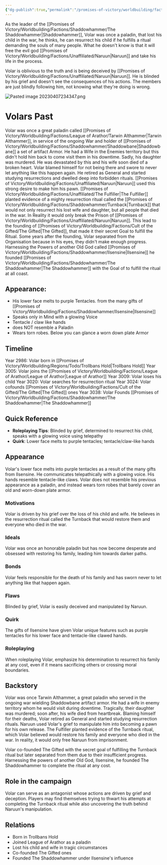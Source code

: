 ```yaml
---
{"dg-publish":true,"permalink":"/promises-of-victory/worldbuilding/factions/shaddowhammer/volar/","title":"Volar","noteIcon":"NPC","created":"2023-01-25T02:26:54.260+01:00","updated":"2023-04-08T01:49:32.072+02:00"}
---
```



As the leader of the [[Promises of Victory/Worldbuilding/Factions/Shaddowhammer/The Shaddowhammer\|Shaddowhammer]], Volar was once a paladin, that lost his child in the war, he thinks, he can resurrect his child if he fulfills a ritual demanding the souls of many people. What he doesn't know is that it will free the evil god [[Promises of Victory/Worldbuilding/Factions/Unaffiliated/Naruun\|Naruun]] and take his life in the process.

Volar is oblivious to the truth and is being deceived by [[Promises of Victory/Worldbuilding/Factions/Unaffiliated/Naruun\|Naruun]]. He is blinded by his grief and doesn't see the consequences of his actions. The members are just blindly following him, not knowing what they're doing is wrong.

![Pasted image 20230407234347.png](/img/user/Pasted%20image%2020230407234347.png)
# Volars Past
Volar was once a great paladin called [[Promises of Victory/Worldbuilding/Factions/League of Arathor/Tarwin Althammer\|Tarwin Althammer]], in service of the ongoing War and holder of [[Promises of Victory/Worldbuilding/Factions/Shaddowhammer/Shaddowbane\|Shaddowbane]] a set of artifact Armor. He had a Wife in the Enemies territory but this didn't hold him back to come visit them in his downtime. Sadly, his daughter was murdered.
He was devastated by this and his wife soon died of a broken heart. Volar blamed himself for not being there and swore to never let anything like this happen again.
He retired as General and started studying resurrections and dwelled deep into forbidden rituals. [[Promises of Victory/Worldbuilding/Factions/Unaffiliated/Naruun\|Naruun]] used this strong desire to make him his pawn. [[Promises of Victory/Worldbuilding/Factions/Unaffiliated/The Fulfiller\|The Fulfiller]] planted evidence of a mighty resurrection ritual called the [[Promises of Victory/Worldbuilding/Factions/Shaddowhammer/Turnback\|Turnback]] that would not only resurrect his lost wife and daughter, but all people that died in the war. In Reality it would only break the Prison of [[Promises of Victory/Worldbuilding/Factions/Unaffiliated/Naruun\|Naruun]].
This lead to the founding of [[Promises of Victory/Worldbuilding/Factions/Cult of the Gifted/The Gifted\|The Gifted]], that made it their secret Goal to fulfill the Ritual.
Some years after the founding, Volar separated from the Organisation because in his eyes, they didn't make enough progress.
Harnessing the Powers of another Old God called [[Promises of Victory/Worldbuilding/Factions/Shaddowhammer/Ilsensine\|Ilsensine]] he founded [[Promises of Victory/Worldbuilding/Factions/Shaddowhammer/The Shaddowhammer\|The Shaddowhammer]] with the Goal of to fulfill the ritual at all coast.

## Appearance:
- His lower face melts to purple Tentacles. from the many gifts of [[Promises of Victory/Worldbuilding/Factions/Shaddowhammer/Ilsensine\|Ilsensine]]
- Speaks only in Mind with a glowing Voice
- Tentacle / claw like hands
- does NOT resemble a Paladin
- Wears torn robes. Below you can glance a worn down plate Armor

## Timeline
Year 2986: Volar born in [[Promises of Victory/Worldbuilding/Regions/Todo/Trollbans Hold\|Trollbans Hold]]
Year 3005: Volar joins the [[Promises of Victory/Worldbuilding/Factions/League of Arathor/League of Arathor\|League of Arathor]]
Year 3009: Volar loses his child
Year 3020: Volar searches for resurrection ritual 
Year 3024: Volar cofounds [[Promises of Victory/Worldbuilding/Factions/Cult of the Gifted/The Gifted\|The Gifted]] ones 
Year 3038: Volar Founds [[Promises of Victory/Worldbuilding/Factions/Shaddowhammer/The Shaddowhammer\|The Shaddowhammer]] 
## Quick Reference
- **Roleplaying Tips**: Blinded by grief, determined to resurrect his child, speaks with a glowing voice using telepathy
- **Quirk**: Lower face melts to purple tentacles; tentacle/claw-like hands

## Appearance
Volar's lower face melts into purple tentacles as a result of the many gifts from Ilsensine. He communicates telepathically with a glowing voice. His hands resemble tentacle-like claws. Volar does not resemble his previous appearance as a paladin, and instead wears torn robes that barely cover an old and worn-down plate armor.

### Motivations
Volar is driven by his grief over the loss of his child and wife. He believes in the resurrection ritual called the Turnback that would restore them and everyone who died in the war.

### Ideals
Volar was once an honorable paladin but has now become desperate and obsessed with restoring his family, leading him towards darker paths.
	
### Bonds
Volar feels responsible for the death of his family and has sworn never to let anything like that happen again.

### Flaws
Blinded by grief, Volar is easily deceived and manipulated by Naruun.

### Quirk
The gifts of Ilsensine have given Volar unique features such as purple tentacles for his lower face and tentacle-like clawed hands.

### Roleplaying
When roleplaying Volar, emphasize his determination to resurrect his family at any cost, even if it means sacrificing others or crossing moral boundaries.

## Backstory
Volar was once Tarwin Althammer, a great paladin who served in the ongoing war wielding Shaddowbane artifact armor. He had a wife in enemy territory whom he would visit during downtime. Tragically, their daughter was murdered; soon after, his wife died from heartbreak. Blaming himself for their deaths, Volar retired as General and started studying resurrection rituals. Naruun used Volar's grief to manipulate him into becoming a pawn for his own release. The Fulfiller planted evidence of the Turnback ritual, which Volar believed would restore his family and everyone who died in the war. In reality, it would only free Naruun from imprisonment.

Volar co-founded The Gifted with the secret goal of fulfilling the Turnback ritual but later separated from them due to their insufficient progress. Harnessing the powers of another Old God, Ilsensine, he founded The Shaddowhammer to complete the ritual at any cost.

## Role in the campaign
Volar can serve as an antagonist whose actions are driven by grief and deception. Players may find themselves trying to thwart his attempts at completing the Turnback ritual while also uncovering the truth behind Naruun's manipulation.

## Relations
- Born in Trollbans Hold
- Joined League of Arathor as a paladin
- Lost his child and wife in tragic circumstances
- Co-founded The Gifted ones
- Founded The Shaddowhammer under Ilsensine's influence